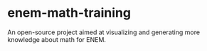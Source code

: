 # enem-math-training
 An open-source project aimed at visualizing and generating more knowledge about math for ENEM.
